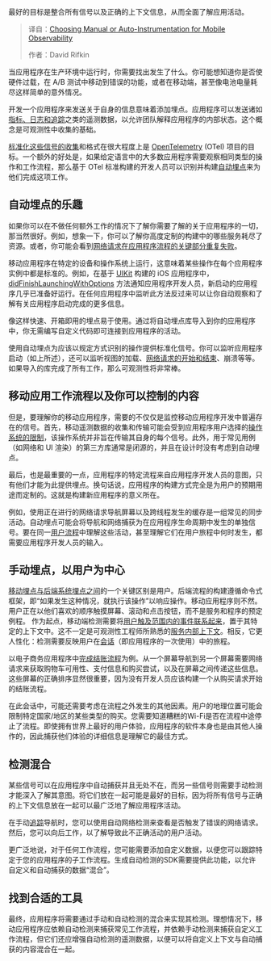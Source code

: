 
<!--
title: 为移动应用可观测性选择手动或自动埋点
cover: https://cdn.thenewstack.io/media/2025/03/e1131f83-embrace.jpg
-->

最好的目标是整合所有信号以及正确的上下文信息，从而全面了解应用活动。

> 译自：[Choosing Manual or Auto-Instrumentation for Mobile Observability](https://thenewstack.io/choosing-manual-or-auto-instrumentation-for-mobile-observability/)
> 
> 作者：David Rifkin

当应用程序在生产环境中运行时，你需要找出发生了什么。你可能想知道你是否使硬件过载，在 A/B 测试中移动到错误的功能，或者在移动端，甚至像电池电量耗尽这样简单的意外情况。

开发一个应用程序来发送关于自身的信息意味着添加埋点。应用程序可以发送诸如[指标、日志和追踪](https://opentelemetry.io/docs/concepts/signals/)之类的遥测数据，以允许团队解释应用程序的内部状态。这个概念是可观测性中收集的基础。

[标准化这些信号的收集](https://thenewstack.io/sending-mobile-signals-to-the-opentelemetry-collector/)和格式在很大程度上是 [OpenTelemetry](http://opentelemetry.io) (OTel) 项目的目标。一个额外的好处是，如果给定语言中的大多数应用程序需要观察相同类型的操作和工作流程，那么基于 OTel 标准构建的开发人员可以识别并构建[自动埋点](https://opentelemetry.io/docs/concepts/instrumentation/zero-code/)来为他们完成这项工作。

## 自动埋点的乐趣

如果你可以在不做任何额外工作的情况下了解你需要了解的关于应用程序的一切，那当然很好。例如，想象一下，你可以了解你高度定制的构建中的哪些服务耗尽了资源。或者，你可能会看到[网络请求在应用程序流程的关键部分重复失败](https://thenewstack.io/why-your-mobile-app-needs-client-side-network-monitoring/)。

移动应用程序在特定的设备和操作系统上运行，这意味着某些操作在每个应用程序实例中都是标准的。例如，在基于 [UIKit](https://developer.apple.com/documentation/uikit/) 构建的 iOS 应用程序中，[didFinishLaunchingWithOptions](https://developer.apple.com/documentation/uikit/uiapplicationdelegate/application(_:didfinishlaunchingwithoptions:)) 方法通知应用程序开发人员，新启动的应用程序几乎已准备好运行。在任何应用程序中监听此方法反过来可以让你自动观察和了解有关应用程序启动完成的更多信息。

像这样快速、开箱即用的埋点易于使用。通过将自动埋点库导入到你的应用程序中，你无需编写自定义代码即可连接到应用程序的活动。

使用自动埋点为应该以规定方式识别的操作提供标准化信号。你可以监听应用程序启动（如上所述），还可以监听视图的加载、[网络请求的开始和结束](https://thenewstack.io/best-practices-for-monitoring-network-conditions-in-mobile/)、崩溃等等。如果导入的库完成了所有工作，那么可观测性将非常棒。

## 移动应用工作流程以及你可以控制的内容

但是，要理解你的移动应用程序，需要的不仅仅是监控移动应用程序开发中普遍存在的信号。首先，移动遥测数据的收集和传输可能会受到应用程序用户选择的[操作系统的限制](https://get.embrace.io/mobile-observability-guide?utm_source=the-new-stack&utm_medium=paid&utm_campaign=manual-or-auto-instrumentation)，该操作系统并非旨在传输其自身的每个信号。此外，用于常见用例（如网络和 UI 渲染）的第三方库通常是闭源的，并且在设计时没有考虑到自动埋点。

最后，也是最重要的一点，应用程序的特定流程来自应用程序开发人员的意图，只有他们才能为此提供埋点。换句话说，应用程序的构建方式完全是为用户的预期用途而定制的。这就是构建新应用程序的意义所在。

例如，使用正在进行的网络请求导航屏幕以及跨线程发生的缓存是一组常见的同步活动。自动埋点可能会将导航和网络捕获为在应用程序生命周期中发生的单独信号。要在同一[用户流程](https://thenewstack.io/5-user-flows-to-trace-in-your-mobile-app/)中理解这些活动，甚至理解它们在用户旅程中何时发生，都需要应用程序开发人员的输入。

## 手动埋点，以用户为中心

[移动埋点与后端系统埋点之间](https://thenewstack.io/why-good-p99s-arent-good-enough-on-mobile/)的一个关键区别是用户。后端流程的构建遵循命令式框架，即“如果发生这种情况，就执行该操作”以响应操作。移动应用程序则不然。用户正在以他们喜欢的顺序触摸屏幕、滚动和点击按钮，而不是服务和程序的预定例程。
作为起点，移动端检测需要将[用户触及范围内的事件联系起来](https://dzone.com/articles/beyond-sessions-centering-users-in-mobile-app)，置于其特定的上下文中。这不一定是可观测性工程师所熟悉的[服务内部上下文](https://opentelemetry.io/docs/concepts/context-propagation/#context)。相反，它更人性化：检测需要反映用户在[会话](https://opentelemetry.io/docs/specs/semconv/general/session/)（即应用程序的一次使用）中的旅程。

以电子商务应用程序中[完成结账流程](https://get.embrace.io/ios-shopping-app-performance?utm_source=the-new-stack&utm_medium=paid&utm_campaign=manual-or-auto-instrumentation)为例。从一个屏幕导航到另一个屏幕需要网络请求来获取购物车可用性、支付信息和购买尝试，以及在屏幕之间传递这些信息。这些屏幕的正确排序显然很重要，因为没有开发人员应该构建一个从购买请求开始的结账流程。

在此会话中，可能还需要考虑在流程之外发生的其他因素。用户的地理位置可能会限制特定国家/地区的某些类型的购买。您需要知道糟糕的Wi-Fi是否在流程中途停止了流程。即使拥有世界上最好的用户体验，应用程序的软件本身也是由其他人操作的，因此捕获他们体验的详细信息是理解它的最佳方式。

## 检测混合

某些信号可以在应用程序中自动捕获并且无处不在，而另一些信号则需要手动检测才能深入了解其意图。将它们放在一起可能是最好的目标，因为将所有信号与正确的上下文信息放在一起可以最广泛地了解应用程序活动。

在手动[追踪](https://thenewstack.io/spans-what-are-they-and-why-should-mobile-engineers-care/)导航时，您可以使用自动网络检测来查看是否触发了错误的网络请求。然后，您可以向后工作，以了解导致此不正确活动的用户活动。

更广泛地说，对于任何工作流程，您可能需要添加自定义数据，以便您可以跟踪特定于您的应用程序的子工作流程。生成自动检测的SDK需要提供此功能，以允许自定义和自动捕获的数据“混合”。

## 找到合适的工具

最终，应用程序将需要通过手动和自动检测的混合来实现其检测。理想情况下，移动应用程序应依赖自动检测来捕获常见工作流程，并依赖手动检测来捕获自定义工作流程，但它们还应增强自动检测的遥测数据，以便可以将自定义上下文与自动捕获的内容混合在一起。

